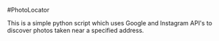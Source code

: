 #PhotoLocator

This is a simple python script which uses Google and Instagram API's to discover photos taken near a specified address.
